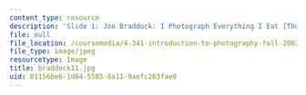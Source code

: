 ```yaml
---
content_type: resource
description: 'Slide 1: Jon Braddock: I Photograph Everything I Eat [Thumbnail]'
file: null
file_location: /coursemedia/4-341-introduction-to-photography-fall-2002/01156be61d8455858a119aefc263fae8_braddock11.jpg
file_type: image/jpeg
resourcetype: Image
title: braddock11.jpg
uid: 01156be6-1d84-5585-8a11-9aefc263fae8
---
```

